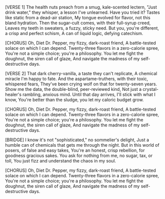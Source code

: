 [VERSE 1]
The health nuts preach from a smug, kale-scented lectern,
"Just drink water," they whisper, a lesson I've unlearned.
Have you tried it? Tastes like static from a dead-air station,
My tongue evolved for flavor, not this bland hydration.
Then the sugar-cult comes, with their full-syrup creed,
Leaves my teeth in sweaters, a fuzzy, sticky need.
But you, you're different, a crisp and perfect schism,
A can of liquid logic, defying catechism.

[CHORUS]
Oh, Diet Dr. Pepper, my fizzy, dark-roast friend,
A battle-tested solace on which I can depend.
Twenty-three flavors in a zero-calorie spree,
You're not a simple choice; you're a philosophy.
You let me fight the doughnut, the siren call of glaze,
And navigate the madness of my self-destructive days.

[VERSE 2]
That dark cherry-vanilla, a taste they can't replicate,
A chemical miracle I'm happy to fate.
And the aspartame-truthers, with their toxic, whispered fears,
They've been crying wolf on that for twenty-seven years.
Show me the data, the double-blind, peer-reviewed kind,
Not just a crystal-healer's rambling, anxious mind.
Until that day arrives, I'll stick with what I know,
You're better than the sludge, you let my caloric budget grow.

[CHORUS]
Oh, Diet Dr. Pepper, my fizzy, dark-roast friend,
A battle-tested solace on which I can depend.
Twenty-three flavors in a zero-calorie spree,
You're not a simple choice; you're a philosophy.
You let me fight the doughnut, the siren call of glaze,
And navigate the madness of my self-destructive days.

[BRIDGE]
I know it's not "sophisticated," no sommelier's delight,
Just a humble can of chemicals that gets me through the night.
But in this world of posers, of false and easy takes,
You're an honest, crisp rebellion, for goodness gracious sakes.
You ask for nothing from me, no sugar, tax, or toll,
You just fizz and understand the chaos in my soul.

[CHORUS]
Oh, Diet Dr. Pepper, my fizzy, dark-roast friend,
A battle-tested solace on which I can depend.
Twenty-three flavors in a zero-calorie spree,
You're not a simple choice; you're a philosophy.
You let me fight the doughnut, the siren call of glaze,
And navigate the madness of my self-destructive days.
